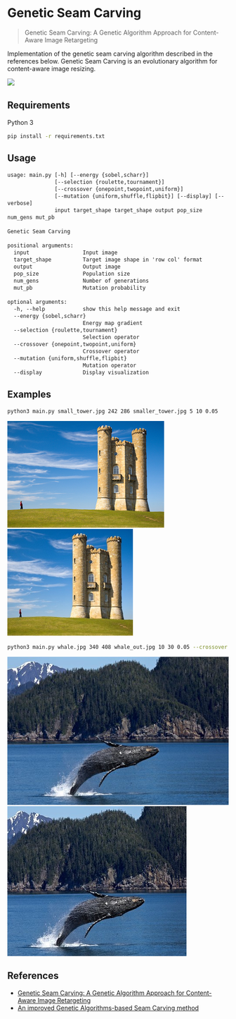 # Genetic Seam Carving
> Genetic Seam Carving: A Genetic Algorithm Approach for Content-Aware Image Retargeting

Implementation of the genetic seam carving algorithm described in the references below. Genetic Seam Carving is an evolutionary algorithm for content-aware image resizing. 

![](https://github.com/EvanLavender13/cs583-final-project/blob/master/output/gifs/waterfall.gif)

## Requirements

Python 3

```sh
pip install -r requirements.txt
```

## Usage
```
usage: main.py [-h] [--energy {sobel,scharr}]
               [--selection {roulette,tournament}]
               [--crossover {onepoint,twopoint,uniform}]
               [--mutation {uniform,shuffle,flipbit}] [--display] [--verbose]
               input target_shape target_shape output pop_size num_gens mut_pb

Genetic Seam Carving

positional arguments:
  input                 Input image
  target_shape          Target image shape in 'row col' format
  output                Output image
  pop_size              Population size
  num_gens              Number of generations
  mut_pb                Mutation probability

optional arguments:
  -h, --help            show this help message and exit
  --energy {sobel,scharr}
                        Energy map gradient
  --selection {roulette,tournament}
                        Selection operator
  --crossover {onepoint,twopoint,uniform}
                        Crossover operator
  --mutation {uniform,shuffle,flipbit}
                        Mutation operator
  --display             Display visualization
```

## Examples

```sh
python3 main.py small_tower.jpg 242 286 smaller_tower.jpg 5 10 0.05
```

![](https://github.com/EvanLavender13/cs583-final-project/blob/master/images/small_tower.jpg) ![](https://github.com/EvanLavender13/cs583-final-project/blob/master/output/small_tower/pop/05.jpg)

```sh
python3 main.py whale.jpg 340 408 whale_out.jpg 10 30 0.05 --crossover uniform
```

![](https://github.com/EvanLavender13/cs583-final-project/blob/master/images/whale.jpg) 
![](https://github.com/EvanLavender13/cs583-final-project/blob/master/output/whale/crossover/30_uniform.jpg)

## References
- [Genetic Seam Carving: A Genetic Algorithm Approach for Content-Aware Image Retargeting](https://www.researchgate.net/publication/277132230_Genetic_Seam_Carving_A_Genetic_Algorithm_Approach_for_Content-Aware_Image_Retargeting)
- [An improved Genetic Algorithms-based Seam Carving method](https://www.researchgate.net/publication/299533436_An_improved_Genetic_Algorithms-based_Seam_Carving_method)
